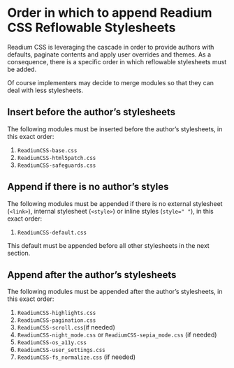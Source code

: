 # Order in which to append Readium CSS Reflowable Stylesheets

Readium CSS is leveraging the cascade in order to provide authors with defaults, paginate contents and apply user overrides and themes. As a consequence, there is a specific order in which reflowable stylesheets must be added.

Of course implementers may decide to merge modules so that they can deal with less stylesheets.

## Insert before the author’s stylesheets

The following modules must be inserted before the author’s stylesheets, in this exact order: 

1. `ReadiumCSS-base.css`
2. `ReadiumCSS-html5patch.css`
3. `ReadiumCSS-safeguards.css`

## Append if there is no author’s styles

The following modules must be appended if there is no external stylesheet (`<link>`), internal stylesheet (`<style>`) or inline styles (`style=" "`), in this exact order: 

1. `ReadiumCSS-default.css`

This default must be appended before all other stylesheets in the next section.

## Append after the author’s stylesheets

The following modules must be appended after the author’s stylesheets, in this exact order: 

1. `ReadiumCSS-highlights.css`
2. `ReadiumCSS-pagination.css`
3. `ReadiumCSS-scroll.css`(if needed)
4. `ReadiumCSS-night_mode.css` or `ReadiumCSS-sepia_mode.css` (if needed)
5. `ReadiumCSS-os_a11y.css`
6. `ReadiumCSS-user_settings.css`
7. `ReadiumCSS-fs_normalize.css` (if needed)